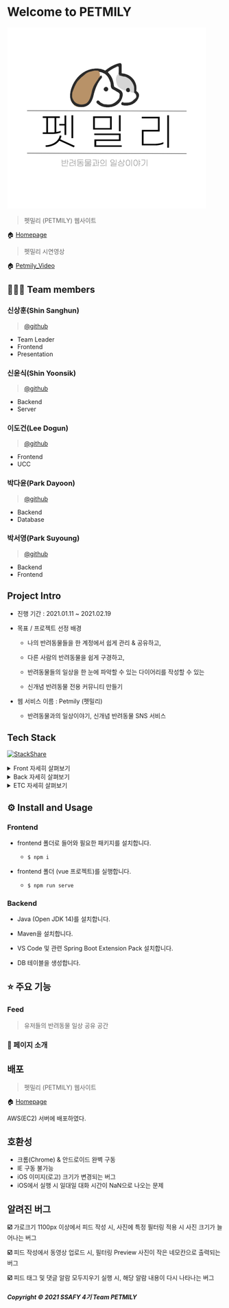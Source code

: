 # Welcome to PETMILY

![](images/README/logologo.png)

> 펫밀리 (PETMILY) 웹사이트

🏠 [Homepage](https://i4a403.p.ssafy.io/)

> 펫밀리 시연영상

🏠 [Petmily_Video](https://www.youtube.com/watch?v=b6qmTilhApQ)



## 👨‍👩‍👦 Team members

### 신상훈(Shin Sanghun)

> [@github](https://github.com/sw0817)

- Team Leader
- Frontend
- Presentation

### 신윤식(Shin Yoonsik)

> [@github](https://github.com/)

- Backend
- Server

### 이도건(Lee Dogun)

> [@github](https://github.com/)

- Frontend
- UCC

### 박다윤(Park Dayoon)

> [@github](https://github.com/)

- Backend
- Database

### 박서영(Park Suyoung)

> [@github](https://github.com/)

- Backend
- Frontend



## Project Intro

- 진행 기간 : 2021.01.11 ~ 2021.02.19

- 목표 / 프로젝트 선정 배경

  - 나의 반려동물들을 한 계정에서 쉽게 관리 & 공유하고,
  - 다른 사람의 반려동물을 쉽게 구경하고,
  - 반려동물들의 일상을 한 눈에 파악할 수 있는 다이어리를 작성할 수 있는

  - 신개념 반려동물 전용 커뮤니티 만들기

- 웹 서비스 이름 : Petmily (펫밀리)

  - 반려동물과의 일상이야기, 신개념 반려동물 SNS 서비스



## Tech Stack

[![StackShare](http://img.shields.io/badge/tech-stack-0690fa.svg?style=flat)](https://stackshare.io/sw0817/petmily)

<details>
    <summary>Front 자세히 살펴보기</summary>
    <ul>
        <li>Vue: 2.6.12</li>
        <li>Vue / CLI: 4.5.8</li>
        <li>Vuex: 3.4.0</li>
        <li>npm: 6.14.10</li>
        <li>axios: 0.21.1</li>
    </ul>
</details>

<details>
    <summary>Back 자세히 살펴보기</summary>
    <ul>
        <li>Swagger</li>
        <li>Spring Boot</li>
        <li>Spring Security</li>
        <li>MySQL</li>
        <li>NGINX</li>
        <li>E2C</li>
    </ul>
</details>

<details>
    <summary>ETC 자세히 살펴보기</summary>
    <ul>
        <li>Json Web Token</li>
        <li>GitLab</li>
        <li>Jira</li>
        <li>Webex</li>
    </ul>
</details>



## ⚙️ Install and Usage

### Frontend

- frontend 폴더로 들어와 필요한 패키지를 설치합니다.

  - ```bash
    $ npm i
    ```

- frontend 폴더 (vue 프로젝트)를 실행합니다.

  - ```bash
    $ npm run serve
    ```

### Backend

- Java (Open JDK 14)를 설치합니다.
- Maven을 설치합니다.
- VS Code 및 관련 Spring Boot Extension Pack 설치합니다.

- DB 테이블을 생성합니다.



## ⭐️ 주요 기능

### Feed

> 유저들의 반려동물 일상 공유 공간



### 👀 페이지 소개





## 배포

> 펫밀리 (PETMILY) 웹사이트

🏠 [Homepage](https://i4a403.p.ssafy.io/)

AWS(EC2) 서버에 배포하였다.



## 호환성

- 크롬(Chrome) & 안드로이드 완벽 구동
- IE 구동 불가능
- iOS 이미지(로고) 크기가 변경되는 버그
- iOS에서 실행 시 일대일 대화 시간이 NaN으로 나오는 문제



## 알려진 버그

**☑️** 가로크기 1100px 이상에서 피드 작성 시, 사진에 특정 필터링 적용 시 사진 크기가 늘어나는 버그

**☑️** 피드 작성에서 동영상 업로드 시, 필터링 Preview 사진이 작은 네모칸으로 출력되는 버그

**☑️** 피드 태그 및 댓글 알람 모두지우기 실행 시, 해당 알람 내용이 다시 나타나는 버그



##### *Copyright* © 2021 SSAFY 4기 Team PETMILY
